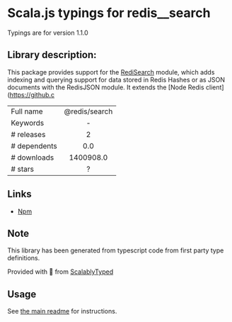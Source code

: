 
# Scala.js typings for redis__search

Typings are for version 1.1.0

## Library description:
This package provides support for the [RediSearch](https://redisearch.io) module, which adds indexing and querying support for data stored in Redis Hashes or as JSON documents with the RedisJSON module.  It extends the [Node Redis client](https://github.c

|                    |                 |
| ------------------ | :-------------: |
| Full name          | @redis/search |
| Keywords           | - |
| # releases         | 2 |
| # dependents       | 0.0 |
| # downloads        | 1400908.0 |
| # stars            | ? |

## Links
- [Npm](https://www.npmjs.com/package/%40redis%2Fsearch)
    


## Note
This library has been generated from typescript code from first party type definitions.

Provided with :purple_heart: from [ScalablyTyped](https://github.com/oyvindberg/ScalablyTyped)

## Usage
See [the main readme](../../readme.md) for instructions.



